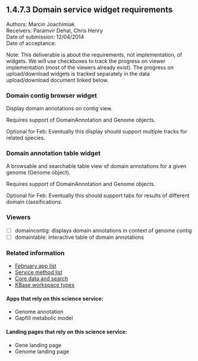 1.4.7.3 Domain service widget requirements
------------------------------------------------------------------------------

Authors: Marcin Joachimiak  
Receivers: Paramvir Dehal, Chris Henry  
Date of submission: 12/04/2014  
Date of acceptance:  

Note: This deliverable is about the requirements, not implementation,
of widgets. We will use checkboxes to track the progress on viewer
implementation (most of the viewers already exist). The progress on
upload/download widgets is tracked separately in the data
upload/download document linked below.

### Domain contig browser widget

Display domain annotations on contig view.

Requires support of DomainAnnotation and Genome objects.

Optional for Feb: Eventually this display should support multiple
tracks for related species.

### Domain annotation table widget

A browsable and searchable table view of domain annotations for a
given genome (Genome object).

Requires support of DomainAnnotation and Genome objects.

Optional for Feb: Eventually this should support tabs for
results of different domain classifications.

### Viewers

- [ ] domaincontig: displays domain annotations in context of genome contig
- [ ] domaintable: interactive table of domain annotations

### Related information

- [February app list](https://docs.google.com/spreadsheets/d/1jIyMrAnG1GJP6i0qgFmah9cM51BpcpvC-SAmPaJArM4/edit#gid=0)
- [Service method list](https://docs.google.com/spreadsheets/d/1XeYR-ZFsldHVB7I8yPkP-aGPlzXqY7cU1gTArRXZs78/edit?usp=sharing)
- [Core data and search](https://docs.google.com/spreadsheets/d/1auAfLVc1ogs6SBOIAqCp6GG8gUr19b-gW2VqSBAA7jo/edit#gid=940808100)
- [KBase workspace types](http://narrative.kbase.us/functional-site/#/spec/storage/0)

#### Apps that rely on this science service:

- Genome annotation
- Gapfill metabolic model

#### Landing pages that rely on this science service:

- Gene landing page
- Genome landing page
